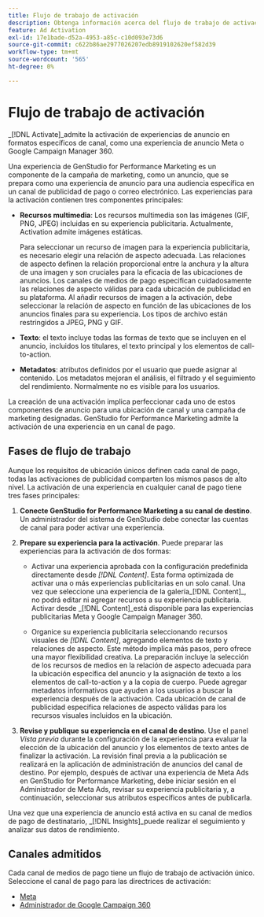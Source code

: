 ```yaml
---
title: Flujo de trabajo de activación
description: Obtenga información acerca del flujo de trabajo de activación para experiencias publicitarias.
feature: Ad Activation
exl-id: 17e1bade-d52a-4953-a85c-c10d093e73d6
source-git-commit: c622b86ae2977026207edb8919102620ef582d39
workflow-type: tm+mt
source-wordcount: '565'
ht-degree: 0%

---
```


# Flujo de trabajo de activación

_[!DNL Activate]_admite la activación de experiencias de anuncio en formatos específicos de canal, como una experiencia de anuncio Meta o Google Campaign Manager 360.

Una experiencia de GenStudio for Performance Marketing es un componente de la campaña de marketing, como un anuncio, que se prepara como una experiencia de anuncio para una audiencia específica en un canal de publicidad de pago o correo electrónico. Las experiencias para la activación contienen tres componentes principales:

* **Recursos multimedia**: Los recursos multimedia son las imágenes (GIF, PNG, JPEG) incluidas en su experiencia publicitaria. Actualmente, Activation admite imágenes estáticas.

  Para seleccionar un recurso de imagen para la experiencia publicitaria, es necesario elegir una relación de aspecto adecuada. Las relaciones de aspecto definen la relación proporcional entre la anchura y la altura de una imagen y son cruciales para la eficacia de las ubicaciones de anuncios. Los canales de medios de pago especifican cuidadosamente las relaciones de aspecto válidas para cada ubicación de publicidad en su plataforma. Al añadir recursos de imagen a la activación, debe seleccionar la relación de aspecto en función de las ubicaciones de los anuncios finales para su experiencia. Los tipos de archivo están restringidos a JPEG, PNG y GIF.

* **Texto**: el texto incluye todas las formas de texto que se incluyen en el anuncio, incluidos los titulares, el texto principal y los elementos de call-to-action.

* **Metadatos**: atributos definidos por el usuario que puede asignar al contenido. Los metadatos mejoran el análisis, el filtrado y el seguimiento del rendimiento. Normalmente no es visible para los usuarios.

La creación de una activación implica perfeccionar cada uno de estos componentes de anuncio para una ubicación de canal y una campaña de marketing designadas. GenStudio for Performance Marketing admite la activación de una experiencia en un canal de pago.

## Fases de flujo de trabajo

Aunque los requisitos de ubicación únicos definen cada canal de pago, todas las activaciones de publicidad comparten los mismos pasos de alto nivel. La activación de una experiencia en cualquier canal de pago tiene tres fases principales:

1. **Conecte GenStudio for Performance Marketing a su canal de destino**. Un administrador del sistema de GenStudio debe conectar las cuentas de canal para poder activar una experiencia.

1. **Prepare su experiencia para la activación**. Puede preparar las experiencias para la activación de dos formas:

   * Activar una experiencia aprobada con la configuración predefinida directamente desde _[!DNL Content]_. Esta forma optimizada de activar una o más experiencias publicitarias en un solo canal. Una vez que seleccione una experiencia de la galería_[!DNL Content]_, no podrá editar ni agregar recursos a su experiencia publicitaria. Activar desde _[!DNL Content]_está disponible para las experiencias publicitarias Meta y Google Campaign Manager 360.

   * Organice su experiencia publicitaria seleccionando recursos visuales de _[!DNL Content]_, agregando elementos de texto y relaciones de aspecto. Este método implica más pasos, pero ofrece una mayor flexibilidad creativa. La preparación incluye la selección de los recursos de medios en la relación de aspecto adecuada para la ubicación específica del anuncio y la asignación de texto a los elementos de call-to-action y a la copia de cuerpo. Puede agregar metadatos informativos que ayuden a los usuarios a buscar la experiencia después de la activación. Cada ubicación de canal de publicidad especifica relaciones de aspecto válidas para los recursos visuales incluidos en la ubicación.

1. **Revise y publique su experiencia en el canal de destino**. Use el panel _Vista previa_ durante la configuración de la experiencia para evaluar la elección de la ubicación del anuncio y los elementos de texto antes de finalizar la activación. La revisión final previa a la publicación se realizará en la aplicación de administración de anuncios del canal de destino. Por ejemplo, después de activar una experiencia de Meta Ads en GenStudio for Performance Marketing, debe iniciar sesión en el Administrador de Meta Ads, revisar su experiencia publicitaria y, a continuación, seleccionar sus atributos específicos antes de publicarla.

Una vez que una experiencia de anuncio está activa en su canal de medios de pago de destinatario, _[!DNL Insights]_puede realizar el seguimiento y analizar sus datos de rendimiento.

## Canales admitidos

Cada canal de medios de pago tiene un flujo de trabajo de activación único. Seleccione el canal de pago para las directrices de activación:

* [Meta](/help/user-guide/activation/activate-meta-ad.md)
* [Administrador de Google Campaign 360](/help/user-guide/activation/activate-cm360-ad.md)
